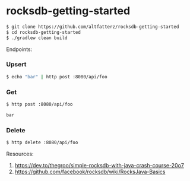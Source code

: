 # rocksdb-getting-started

```bash
$ git clone https://github.com/altfatterz/rocksdb-getting-started
$ cd rocksdb-getting-started
$ ./gradlew clean build
```

Endpoints:

### Upsert

```bash
$ echo "bar" | http post :8080/api/foo
```

### Get

```bash
$ http post :8080/api/foo

bar
```

### Delete

```bash
$ http delete :8080/api/foo
```




Resources:

1. https://dev.to/thegroo/simple-rocksdb-with-java-crash-course-20o7
2. https://github.com/facebook/rocksdb/wiki/RocksJava-Basics